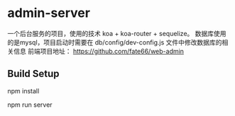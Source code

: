 # admin-server

   一个后台服务的项目，使用的技术 koa + koa-router + sequelize。
   数据库使用的是mysql，项目启动时需要在 db/config/dev-config.js 文件中修改数据库的相关信息
   前端项目地址： https://github.com/fate66/web-admin

## Build Setup

npm install

npm run server


